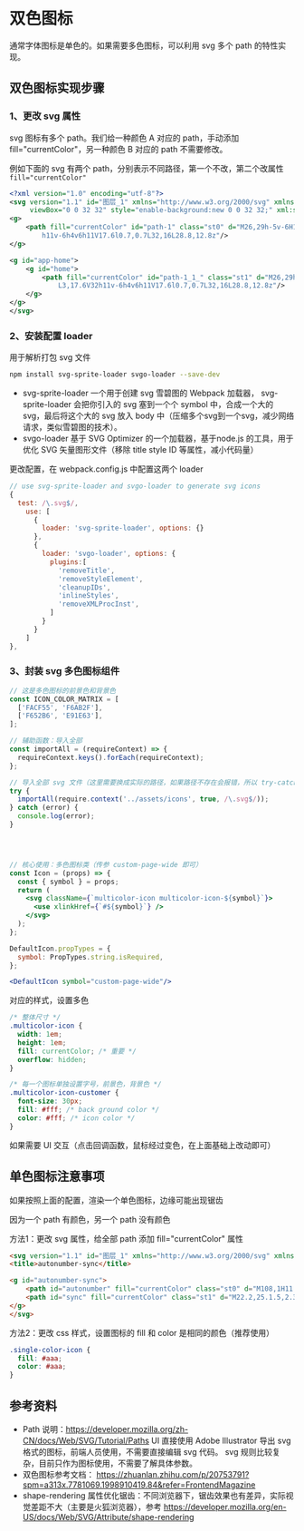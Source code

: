 # 双色图标

通常字体图标是单色的。如果需要多色图标，可以利用 svg 多个 path 的特性实现。

## 双色图标实现步骤

### 1、更改 svg 属性

svg 图标有多个 path。我们给一种颜色 A 对应的 path，手动添加 fill="currentColor"，另一种颜色 B 对应的 path 不需要修改。

例如下面的 svg 有两个 path，分别表示不同路径，第一个不改，第二个改属性 `fill="currentColor"`

~~~svg
<?xml version="1.0" encoding="utf-8"?>
<svg version="1.1" id="图层_1" xmlns="http://www.w3.org/2000/svg" xmlns:xlink="http://www.w3.org/1999/xlink" x="0px" y="0px"
	 viewBox="0 0 32 32" style="enable-background:new 0 0 32 32;" xml:space="preserve">
<g>
	<path fill="currentColor" id="path-1" class="st0" d="M26,29h-5v-6H11v6H6l0-14.8l10-10l10,10L26,29z M28.8,12.8L28.8,12.8L16,0L0,16l2.3,2.3L3,17.6V32
		h11v-6h4v6h11V17.6l0.7,0.7L32,16L28.8,12.8z"/>
</g>

<g id="app-home">
	<g id="home">
		<path fill="currentColor" id="path-1_1_" class="st1" d="M26,29h-5v-6H11v6H6l0-14.8l10-10l10,10L26,29z M28.8,12.8L28.8,12.8L16,0L0,16l2.3,2.3
			L3,17.6V32h11v-6h4v6h11V17.6l0.7,0.7L32,16L28.8,12.8z"/>
	</g>
</g>
</svg>
~~~

### 2、安装配置 loader

用于解析打包 svg 文件

~~~bash
npm install svg-sprite-loader svgo-loader --save-dev
~~~

- svg-sprite-loader 一个用于创建 svg 雪碧图的 Webpack 加载器， svg-sprite-loader 会把你引入的 svg 塞到一个个 symbol 中，合成一个大的 svg，最后将这个大的 svg 放入 body 中（压缩多个svg到一个svg，减少网络请求，类似雪碧图的技术）。
- svgo-loader 基于 SVG Optimizer 的一个加载器，基于node.js 的工具，用于优化 SVG 矢量图形文件（移除 title style ID 等属性，减小代码量）

更改配置，在 webpack.config.js 中配置这两个 loader

~~~js
// use svg-sprite-loader and svgo-loader to generate svg icons
{
  test: /\.svg$/,
    use: [
      {
        loader: 'svg-sprite-loader', options: {}
      },
      {
        loader: 'svgo-loader', options: {
          plugins:[
            'removeTitle',
            'removeStyleElement',
            'cleanupIDs',
            'inlineStyles',
            'removeXMLProcInst',
          ]
        }
      }
    ]
},
~~~

### 3、封装 svg 多色图标组件

~~~jsx
// 这是多色图标的前景色和背景色
const ICON_COLOR_MATRIX = [
  ['FACF55', 'F6AB2F'],
  ['F652B6', 'E91E63'],
];

// 辅助函数：导入全部
const importAll = (requireContext) => {
  requireContext.keys().forEach(requireContext);
};

// 导入全部 svg 文件（这里需要换成实际的路径，如果路径不存在会报错，所以 try-catch）
try {
  importAll(require.context('../assets/icons', true, /\.svg$/));
} catch (error) {
  console.log(error);
}




// 核心使用：多色图标类（传参 custom-page-wide 即可）
const Icon = (props) => {
  const { symbol } = props;
  return (
    <svg className={`multicolor-icon multicolor-icon-${symbol}`}>
      <use xlinkHref={`#${symbol}`} />
    </svg>
  );
};

DefaultIcon.propTypes = {
  symbol: PropTypes.string.isRequired,
};

<DefaultIcon symbol="custom-page-wide"/>
~~~

对应的样式，设置多色

~~~css
/* 整体尺寸 */
.multicolor-icon {
  width: 1em;
  height: 1em;
  fill: currentColor; /* 重要 */
  overflow: hidden;
}

/* 每一个图标单独设置字号，前景色，背景色 */
.multicolor-icon-customer {
  font-size: 30px;
  fill: #fff; /* back ground color */
  color: #fff; /* icon color */
}
~~~

如果需要 UI 交互（点击回调函数，鼠标经过变色，在上面基础上改动即可）



## 单色图标注意事项

如果按照上面的配置，渲染一个单色图标，边缘可能出现锯齿

因为一个 path 有颜色，另一个 path 没有颜色

方法1：更改 svg 属性，给全部 path 添加 fill="currentColor" 属性

```html
<svg version="1.1" id="图层_1" xmlns="http://www.w3.org/2000/svg" xmlns:xlink="http://www.w3.org/1999/xlink" x="0px" y="0px" viewBox="0 0 32 32" style="enable-background:new 0 0 32 32;" xml:space="preserve">
<title>autonumber-sync</title>

<g id="autonumber-sync">
	<path id="autonumber" fill="currentColor" class="st0" d="M108,1H11.8z"/>
	<path id="sync" fill="currentColor" class="st1" d="M22.2,25.1.5,2.3,2.4.4,19z"/>
</g>
</svg>

```

方法2：更改 css 样式，设置图标的 fill 和 color 是相同的颜色（推荐使用）

```css
.single-color-icon {
  fill: #aaa;
  color: #aaa;
}
```

## 参考资料

- Path 说明：https://developer.mozilla.org/zh-CN/docs/Web/SVG/Tutorial/Paths UI 直接使用 Adobe Illustrator 导出 svg 格式的图标，前端人员使用，不需要直接编辑 svg 代码。 svg 规则比较复杂，目前只作为图标使用，不需要了解具体参数。
- 双色图标参考文档： <https://zhuanlan.zhihu.com/p/20753791?spm=a313x.7781069.1998910419.84&refer=FrontendMagazine> 
- shape-rendering 属性优化锯齿：不同浏览器下，锯齿效果也有差异，实际视觉差距不大（主要是火狐浏览器），参考 <https://developer.mozilla.org/en-US/docs/Web/SVG/Attribute/shape-rendering> 



